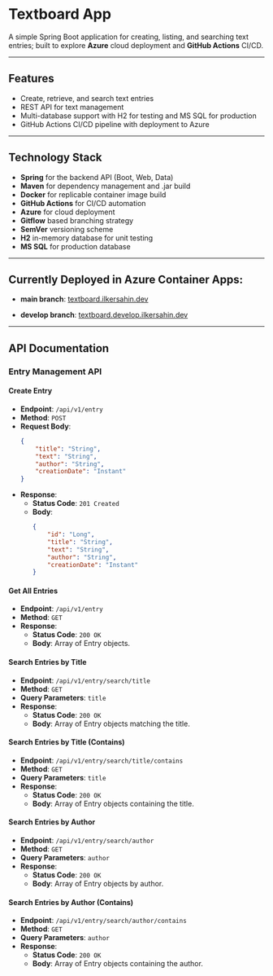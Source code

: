 # Textboard App

A simple Spring Boot application for 
creating, listing, and searching text entries; 
built to explore **Azure** cloud deployment 
and **GitHub Actions** CI/CD.

---

## Features

- Create, retrieve, and search text entries
- REST API for text management
- Multi-database support with H2 for testing and MS SQL for production
- GitHub Actions CI/CD pipeline with deployment to Azure

---

## Technology Stack

- **Spring** for the backend API (Boot, Web, Data)
- **Maven** for dependency management and .jar build
- **Docker** for replicable container image build
- **GitHub Actions** for CI/CD automation
- **Azure** for cloud deployment
- **Gitflow** based branching strategy
- **SemVer** versioning scheme
- **H2** in-memory database for unit testing
- **MS SQL** for production database

---

## Currently Deployed in Azure Container Apps:

- **main branch**: [textboard.ilkersahin.dev](https://textboard.ilkersahin.dev)  

- **develop branch**: [textboard.develop.ilkersahin.dev](https://textboard.develop.ilkersahin.dev)  

---

## API Documentation

### Entry Management API

#### Create Entry
- **Endpoint**: `/api/v1/entry`
- **Method**: `POST`
- **Request Body**:
    ```json
    {
        "title": "String",
        "text": "String",
        "author": "String",
        "creationDate": "Instant"
    }
    ```
- **Response**:
    - **Status Code**: `201 Created`
    - **Body**:
      ```json
      {
          "id": "Long",
          "title": "String",
          "text": "String",
          "author": "String",
          "creationDate": "Instant"
      }
      ```

#### Get All Entries
- **Endpoint**: `/api/v1/entry`
- **Method**: `GET`
- **Response**:
    - **Status Code**: `200 OK`
    - **Body**: Array of Entry objects.

#### Search Entries by Title
- **Endpoint**: `/api/v1/entry/search/title`
- **Method**: `GET`
- **Query Parameters**: `title`
- **Response**:
    - **Status Code**: `200 OK`
    - **Body**: Array of Entry objects matching the title.

#### Search Entries by Title (Contains)
- **Endpoint**: `/api/v1/entry/search/title/contains`
- **Method**: `GET`
- **Query Parameters**: `title`
- **Response**:
    - **Status Code**: `200 OK`
    - **Body**: Array of Entry objects containing the title.

#### Search Entries by Author
- **Endpoint**: `/api/v1/entry/search/author`
- **Method**: `GET`
- **Query Parameters**: `author`
- **Response**:
    - **Status Code**: `200 OK`
    - **Body**: Array of Entry objects by author.

#### Search Entries by Author (Contains)
- **Endpoint**: `/api/v1/entry/search/author/contains`
- **Method**: `GET`
- **Query Parameters**: `author`
- **Response**:
    - **Status Code**: `200 OK`
    - **Body**: Array of Entry objects containing the author.
